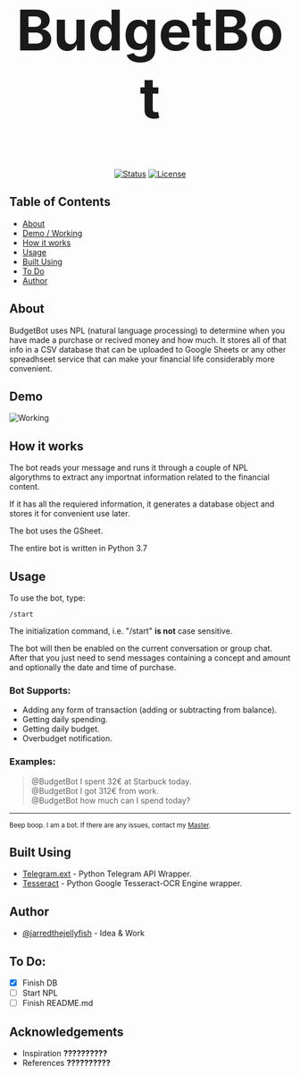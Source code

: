 <h1 align="center", style=font-size:100px>BudgetBot</h1>

<div align="center">

[![Status](https://img.shields.io/badge/status-active-success.svg)]()
[![License](https://img.shields.io/badge/license-MIT-blue.svg)](/LICENSE)

</div>

## Table of Contents

- [About](#about)
- [Demo / Working](#demo)
- [How it works](#working)
- [Usage](#usage)
- [Built Using](#built_using)
- [To Do](#to_do)
- [Author](#authors)

## About <a name = "about"></a>

BudgetBot uses NPL (natural language processing) to determine when you have made a purchase or recived money and how much. 
It stores all of that info in a CSV database that can be uploaded to Google Sheets or any other spreadhseet service that can make your financial life considerably more convenient.

## Demo <a name = "demo"></a>

![Working](https://media.giphy.com/media/20NLMBm0BkUOwNljwv/giphy.gif)

## How it works <a name = "working"></a>

The bot reads your message and runs it through a couple of NPL algorythms to extract any importnat information related to the financial content.

If it has all the requiered information, it generates a database object and stores it for convenient use later.

The bot uses the GSheet.

The entire bot is written in Python 3.7

## Usage <a name = "usage"></a>

To use the bot, type:

```
/start
```

The initialization command, i.e. "/start" **is not** case sensitive.

The bot will then be enabled on the current conversation or group chat. After that you just need to send messages containing a concept and amount and optionally the date and time of purchase.

### Bot Supports:
* Adding any form of transaction (adding or subtracting from balance).
* Getting daily spending.
* Getting daily budget.
* Overbudget notification.

### Examples:
> <p> @BudgetBot I spent 32€ at Starbuck today. <br /> @BudgetBot I got 312€ from work. <br /> @BudgetBot how much can I spend today?</p>
 

---

<sup>Beep boop. I am a bot. If there are any issues, contact my [Master](gerard@learndeath.co).</sup>

## Built Using <a name = "built_using"></a>

- [Telegram.ext](https://github.com/python-telegram-bot/python-telegram-bot) - Python Telegram API Wrapper.
- [Tesseract](https://github.com/madmaze/pytesseract) - Python Google Tesseract-OCR Engine wrapper.

## Author <a name = "authors"></a>

- [@jarredthejellyfish](https://github.com/jarredthejellyfish) - Idea & Work

## To Do: <a name = "to_do"></a>
- [x] Finish DB
- [ ] Start NPL
- [ ] Finish README.md

## Acknowledgements <a name = "acknowledgement"></a>

- Inspiration **??????????**
- References **??????????**
